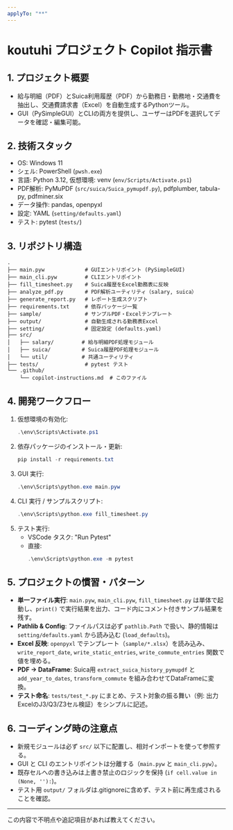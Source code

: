 ```yaml
---
applyTo: "**"
---
```


# koutuhi プロジェクト Copilot 指示書

## 1. プロジェクト概要
- 給与明細（PDF）とSuica利用履歴（PDF）から勤務日・勤務地・交通費を抽出し、交通費請求書（Excel）を自動生成するPythonツール。
- GUI（PySimpleGUI）とCLIの両方を提供し、ユーザーはPDFを選択してデータを確認・編集可能。

## 2. 技術スタック
- OS: Windows 11
- シェル: PowerShell (`pwsh.exe`)
- 言語: Python 3.12, 仮想環境: venv (`env/Scripts/Activate.ps1`)
- PDF解析: PyMuPDF (`src/suica/Suica_pymupdf.py`), pdfplumber, tabula-py, pdfminer.six
- データ操作: pandas, openpyxl
- 設定: YAML (`setting/defaults.yaml`)
- テスト: pytest (`tests/`)

## 3. リポジトリ構造
```
.
├── main.pyw             # GUIエントリポイント (PySimpleGUI)
├── main_cli.pyw         # CLIエントリポイント
├── fill_timesheet.py    # Suica履歴をExcel勤務表に反映
├── analyze_pdf.py       # PDF解析ユーティリティ（salary, suica）
├── generate_report.py   # レポート生成スクリプト
├── requirements.txt     # 依存パッケージ一覧
├── sample/              # サンプルPDF・Excelテンプレート
├── output/              # 自動生成される勤務表Excel
├── setting/             # 固定設定 (defaults.yaml)
├── src/
│   ├── salary/         # 給与明細PDF処理モジュール
│   ├── suica/          # Suica履歴PDF処理モジュール
│   └── util/           # 共通ユーティリティ
├── tests/               # pytest テスト
└── .github/
    └── copilot-instructions.md  # このファイル
```

## 4. 開発ワークフロー
1. 仮想環境の有効化:
   ```powershell
   .\env\Scripts\Activate.ps1
   ```
2. 依存パッケージのインストール・更新:
   ```powershell
   pip install -r requirements.txt
   ```
3. GUI 実行:
   ```powershell
   .\env\Scripts\python.exe main.pyw
   ```
4. CLI 実行 / サンプルスクリプト:
   ```powershell
   .\env\Scripts\python.exe fill_timesheet.py
   ```
5. テスト実行:
   - VSCode タスク: "Run Pytest"
   - 直接:
     ```powershell
     .\env\Scripts\python.exe -m pytest
     ```

## 5. プロジェクトの慣習・パターン
- **単一ファイル実行**: `main.pyw`, `main_cli.pyw`, `fill_timesheet.py` は単体で起動し、`print()` で実行結果を出力、コード内にコメント付きサンプル結果を残す。
- **Pathlib & Config**: ファイルパスは必ず `pathlib.Path` で扱い、静的情報は `setting/defaults.yaml` から読み込む (`load_defaults`)。
- **Excel 反映**: `openpyxl` でテンプレート（`sample/*.xlsx`）を読み込み、`write_report_date`, `write_static_entries`, `write_commute_entries` 関数で値を埋める。
- **PDF → DataFrame**: Suica用 `extract_suica_history_pymupdf` と `add_year_to_dates`, `transform_commute` を組み合わせてDataFrameに変換。
- **テスト命名**: `tests/test_*.py` にまとめ、テスト対象の振る舞い（例: 出力ExcelのJ3/Q3/Z3セル検証）をシンプルに記述。

## 6. コーディング時の注意点
- 新規モジュールは必ず `src/` 以下に配置し、相対インポートを使って参照する。
- GUI と CLI のエントリポイントは分離する（`main.pyw` と `main_cli.pyw`）。
- 既存セルへの書き込みは上書き禁止のロジックを保持 (`if cell.value in (None, ''):`)。
- テスト用 `output/` フォルダは.gitignoreに含めず、テスト前に再生成されることを確認。

---

この内容で不明点や追記項目があれば教えてください。